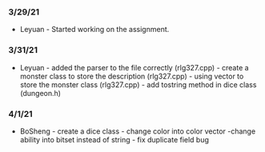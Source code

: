 ### 3/29/21
* Leyuan - Started working on the assignment.
### 3/31/21
* Leyuan - added the parser to the file correctly (rlg327.cpp)
         - create a monster class to store the description (rlg327.cpp)
         - using vector to store the monster class (rlg327.cpp)
         - add tostring method in dice class (dungeon.h)

### 4/1/21
* BoSheng - create a dice class
          - change color into color vector
          -change ability into bitset instead of string
          - fix duplicate field bug
